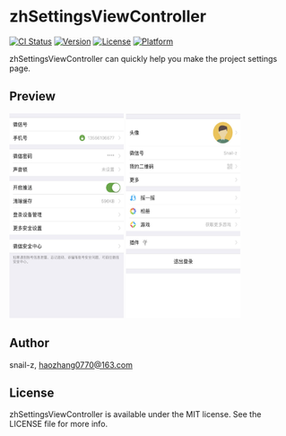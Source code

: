 # zhSettingsViewController

[![CI Status](http://img.shields.io/travis/snail-z/zhSettingsViewController.svg?style=flat)](https://travis-ci.org/snail-z/zhSettingsViewController)
[![Version](https://img.shields.io/cocoapods/v/zhSettingsViewController.svg?style=flat)](http://cocoapods.org/pods/zhSettingsViewController)
[![License](https://img.shields.io/cocoapods/l/zhSettingsViewController.svg?style=flat)](http://cocoapods.org/pods/zhSettingsViewController)
[![Platform](https://img.shields.io/cocoapods/p/zhSettingsViewController.svg?style=flat)](http://cocoapods.org/pods/zhSettingsViewController)



zhSettingsViewController can quickly help you make the project settings page.

## Preview

<img src="https://github.com/snail-z/zhSettingsViewController/blob/master/preview/preview-1.jpg?raw=true" width="204px" height="365px">
<img src="https://github.com/snail-z/zhSettingsViewController/blob/master/preview/preview-2.jpg?raw=true" width="204px" height="365px">

## Author

snail-z, [haozhang0770@163.com](mailto:haozhang0770@163.com)

## License

zhSettingsViewController is available under the MIT license. See the LICENSE file for more info.
